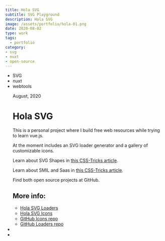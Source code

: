 ```yaml
---
title: Hola SVG
subtitle: SVG Playground
description: Hola SVG
image: /assets/portfolio/hola-01.png
date: 2020-08-02
type: work
tags:
  - portfolio
category: 
- svg
- nuxt
- open-source
---
```


<ul class="tags">
    <li>SVG</li>
    <li>nuxt</li>
    <li>webtools</li>
</ul>
<ul class="single">
    <div class="content">
        <p class="content-date">August, 2020</p>
        <h1>Hola SVG</h1>
        <p>This is a personal project where I build free web resources while trying to learn vue.js.<p>
        <p>At the moment includes an SVG loader generator and a gallery of customizable icons.</p>
        <p>Learn about SVG Shapes in <a target="_blank" rel="noreferrer" href="https://css-tricks.com/how-to-simplify-svg-code-using-basic-shapes/">this CSS-Tricks article</a>.</p>
        <p>Learn about SMIL and Saas in <a target="_blank" rel="noreferrer" href="https://css-tricks.com/how-i-made-a-generator-for-svg-loaders-with-sass-and-smil-options/">this CSS-Tricks article</a>.</p>
        <p>Find both open source projects at GitHub.</p>
        <h2>More info:</h2>
        <ul class="music-list">
            <li><a target="_blank" rel="noreferrer" href="https://holasvg.com/loaders" class="heart">Hola SVG Loaders</a></li>
            <li><a target="_blank" rel="noreferrer" href="https://holasvg.com/icons" class="heart">Hola SVG Icons</a></li>
            <li><a target="_blank" rel="noreferrer" href="https://github.com/marianabeldi/holasvg-icons" class="heart">GitHub Icons repo</a></li>
            <li><a target="_blank" rel="noreferrer" href="https://github.com/marianabeldi/holasvg-loaders" class="heart">GitHub Loaders repo</a></li>
        </ul>
    </div>
    <li><img src="/assets/portfolio/hola-03.gif" alt=""></li>
    <li><img src="/assets/portfolio/hola-02.gif" alt=""></li>
</ul>